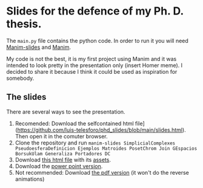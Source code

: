 # Slides for the defence of my Ph. D. thesis.
The `main.py` file contains the python code. In order to run it you will need [Manim-slides](https://eertmans.be/manim-slides/) and [Manim](https://www.manim.community/).

My code is not the best, it is my first project using Manim and it was intended to look pretty in the presentation only (insert Homer meme).
I decided to share it because I think it could be used as inspiration for somebody.

## The slides
There are several ways to see the presentation. 
1. Recomended: Download the selfcontained html file](https://github.com/luis-telesforo/phd_slides/blob/main/slides.html). Then open it in the comuter browser.
2. Clone the repository and run `manim-slides SimplicialComplexes PseudoesferaDefinicion Ejemplos Matroides PosetChrom Join GEspacios BorsukUlam Generaliza Portadores DC`
3. Download [this html file](https://github.com/luis-telesforo/phd_slides/blob/main/slides_not_unique.html) with its [assets](https://github.com/luis-telesforo/phd_slides/tree/main/slides_not_unique_assets). 
4. Download the [power point version](https://github.com/luis-telesforo/phd_slides/blob/main/slides.pptx).
5. Not recommended: Download [the pdf version](https://github.com/luis-telesforo/phd_slides/blob/main/slides.pdf) (it won't do the reverse animations)

